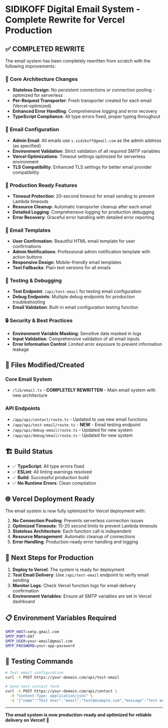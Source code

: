 # SIDIKOFF Digital Email System - Complete Rewrite for Vercel Production

## ✅ COMPLETED REWRITE

The email system has been completely rewritten from scratch with the following improvements:

### 🔧 **Core Architecture Changes**
- **Stateless Design**: No persistent connections or connection pooling - optimized for serverless
- **Per-Request Transporter**: Fresh transporter created for each email (Vercel-optimized)
- **Enhanced Error Handling**: Comprehensive logging and error recovery
- **TypeScript Compliance**: All type errors fixed, proper typing throughout

### 📧 **Email Configuration**
- **Admin Email**: All emails use `s.sidikoff@gmail.com` as the admin address (as specified)
- **Environment Validation**: Strict validation of all required SMTP variables
- **Vercel Optimizations**: Timeout settings optimized for serverless environment
- **TLS Compatibility**: Enhanced TLS settings for better email provider compatibility

### 🚀 **Production Ready Features**
- **Timeout Protection**: 20-second timeout for email sending to prevent Lambda timeouts
- **Resource Cleanup**: Automatic transporter cleanup after each email
- **Detailed Logging**: Comprehensive logging for production debugging
- **Error Recovery**: Graceful error handling with detailed error reporting

### 📨 **Email Templates**
- **User Confirmation**: Beautiful HTML email template for user confirmations
- **Admin Notifications**: Professional admin notification template with action buttons
- **Responsive Design**: Mobile-friendly email templates
- **Text Fallbacks**: Plain text versions for all emails

### 🧪 **Testing & Debugging**
- **Test Endpoint**: `/api/test-email` for testing email configuration
- **Debug Endpoints**: Multiple debug endpoints for production troubleshooting
- **Email Validation**: Built-in email configuration testing function

### 🔒 **Security & Best Practices**
- **Environment Variable Masking**: Sensitive data masked in logs
- **Input Validation**: Comprehensive validation of all email inputs
- **Error Information Control**: Limited error exposure to prevent information leakage

## 📁 **Files Modified/Created**

### Core Email System
- `/lib/email.ts` - **COMPLETELY REWRITTEN** - Main email system with new architecture

### API Endpoints
- `/app/api/contact/route.ts` - Updated to use new email functions
- `/app/api/test-email/route.ts` - **NEW** - Email testing endpoint
- `/app/api/debug-email/route.ts` - Updated for new system
- `/app/api/debug/email/route.ts` - Updated for new system

## 🏗️ **Build Status**
- ✅ **TypeScript**: All type errors fixed
- ✅ **ESLint**: All linting warnings resolved
- ✅ **Build**: Successful production build
- ✅ **No Runtime Errors**: Clean compilation

## 🌐 **Vercel Deployment Ready**

The email system is now fully optimized for Vercel deployment with:

1. **No Connection Pooling**: Prevents serverless connection issues
2. **Optimized Timeouts**: 15-20 second limits to prevent Lambda timeouts
3. **Stateless Architecture**: Each function call is independent
4. **Resource Management**: Automatic cleanup of connections
5. **Error Handling**: Production-ready error handling and logging

## 🔄 **Next Steps for Production**

1. **Deploy to Vercel**: The system is ready for deployment
2. **Test Email Delivery**: Use `/api/test-email` endpoint to verify email sending
3. **Monitor Logs**: Check Vercel function logs for email delivery confirmation
4. **Environment Variables**: Ensure all SMTP variables are set in Vercel dashboard

## 📋 **Environment Variables Required**

```bash
SMTP_HOST=smtp.gmail.com
SMTP_PORT=587
SMTP_USER=your-email@gmail.com
SMTP_PASSWORD=your-app-password
```

## 🚨 **Testing Commands**

```bash
# Test email configuration
curl -X POST https://your-domain.com/api/test-email

# Send test contact form
curl -X POST https://your-domain.com/api/contact \
  -H "Content-Type: application/json" \
  -d '{"name":"Test User","email":"test@example.com","message":"Test message"}'
```

---

**The email system is now production-ready and optimized for reliable delivery on Vercel! 🚀**
